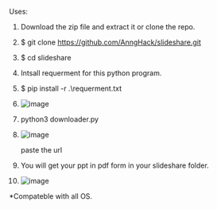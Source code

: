 Uses: 
1. Download the zip file and extract it or clone the repo.
2. $ git clone https://github.com/AnngHack/slideshare.git
3. $ cd slideshare
4. Intsall requerment for this python program.
5. $ pip install -r .\requerment.txt
6. ![image](https://github.com/AnngHack/slideshare/assets/116359244/f480356a-33db-46ea-8d00-b1ccc1104c6f)
    
8. python3 downloader.py
9. ![image](https://github.com/AnngHack/slideshare/assets/116359244/c46ab720-7850-4e79-b3e1-831278088146)

    paste the url 
10. You will get your ppt in pdf form in your slideshare folder.
11. ![image](https://github.com/AnngHack/slideshare/assets/116359244/6951682d-8981-4497-9e8a-31d6cc3d56de)


*Compateble with all OS.
